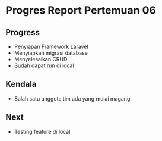 # Progres Report Pertemuan 06

## Progress

- Penyiapan Framework Laravel
- Menyiapkan migrasi database
- Menyelesaikan CRUD
- Sudah dapat run di local

## Kendala

- Salah satu anggota tim ada yang mulai magang

## Next

- Testing feature di local
